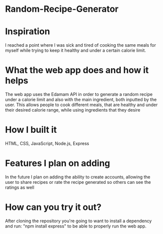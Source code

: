# Random-Recipe-Generator
# Inspiration
I reached a point where I was sick and tired of cooking the same meals for myself while trying to keep it healthy and under a certain calorie limit. 
# What the web app does and how it helps
The web app uses the Edamam API in order to generate a random recipe under a calorie limit and also with the main ingredient, both inputted by the user. This allows people to cook different meals, that are healthy and under their desired calorie range, while using ingredients that they desire
# How I built it
HTML, CSS, JavaScript, Node.js, Express
# Features I plan on adding
In the future I plan on adding the ability to create accounts, allowing the user to share recipes or rate the recipe generated so others can see the ratings as well
# How can you try it out?
After cloning the repository you're going to want to install a dependency and run: "npm install express" to be able to properly run the web app. 
